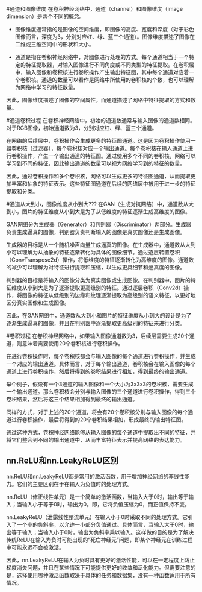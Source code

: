 #通道和图像维度
在卷积神经网络中，通道（channel）和图像维度（image dimension）是两个不同的概念。

- 图像维度通常指的是图像的空间维度，即图像的高度、宽度和深度（对于彩色图像而言，深度为3，分别对应红、绿、蓝三个通道）。图像维度描述了图像在二维或三维空间中的形状和大小。

- 通道是指在卷积神经网络中，对图像进行处理的方式。每个通道相当于一个特定的特征提取器，对输入图像进行不同角度或不同类型的特征提取。在卷积层中，输入图像和卷积核进行卷积操作产生输出特征图，其中每个通道对应着一个卷积核。通道的数量可以看作是网络中所使用的卷积核的个数，也可以理解为网络中学习的特征数量。

因此，图像维度描述了图像的空间属性，而通道描述了网络中特征提取的方式和数量。

#通道卷积过程
在卷积神经网络中，初始的通道数通常与输入图像的通道数相同。对于RGB图像，初始通道数为3，分别对应红、绿、蓝三个通道。

在网络的后续层中，卷积操作会生成更多的特征图通道。这是因为卷积操作使用一组卷积核（过滤器），每个卷积核对应一个输出通道。每个卷积核在输入通道上进行卷积操作，产生一个输出通道的特征图。通过使用多个不同的卷积核，网络可以学习到不同的特征，因此输出通道的数量可以视为网络学习到的特征的数量。

因此，通过卷积操作和多个卷积核，网络可以生成更多的特征图通道，从而提取更加丰富和抽象的特征表示。这些特征图通道在后续的网络层中被用于进一步的特征提取和分类。


#通道从大到小，图像维度从小到大???
在GAN（生成对抗网络）中，通道数从大到小，图片的特征维度从小到大是为了从低维度的特征逐渐生成高维度的图像。

GAN网络分为生成器（Generator）和判别器（Discriminator）两部分。生成器负责生成逼真的图像，判别器负责判断输入的图像是真实图像还是生成图像。

生成器的目标是从一个随机噪声向量生成逼真的图像。在生成器中，通道数从大到小可以理解为从抽象的特征逐渐转化为具体的图像细节。通过逐层转置卷积（ConvTranspose2d）操作，将低维度的特征逐渐转化为高维度的图像。通道数的减少可以理解为对特征进行提取和压缩，以生成更具细节和逼真度的图像。

判别器的目标是将输入的图像分类为真实图像或生成图像。在判别器中，图片的特征维度从小到大是为了逐渐提取更高级别的特征。通过逐层卷积（Conv2d）操作，将图像的特征从低级别的边缘和纹理逐渐提取为高级别的语义特征，以更好地区分真实图像和生成图像。

因此，在GAN网络中，通道数从大到小和图片的特征维度从小到大的设计是为了逐渐生成逼真的图像，并且在判别器中逐渐提取更高级别的特征来进行分类。

#卷积过程
在卷积神经网络中，如果输入图像通道数为3，后续层需要生成20个通道，则意味着需要使用20个卷积核进行卷积操作。

在进行卷积操作时，每个卷积核都会与输入图像的每个通道进行卷积操作，并生成一个对应的输出通道。具体而言，对于每个输出通道，卷积核会在输入图像的每个通道上进行卷积操作，然后将得到的卷积结果进行相加，得到最终的输出通道。

举个例子，假设有一个3通道的输入图像和一个大小为3x3x3的卷积核，需要生成一个输出通道。那么卷积核会分别与输入图像的三个通道进行卷积操作，得到三个卷积结果，然后将这三个结果相加得到最终的输出通道。

同样的方式，对于上述的20个通道，将会有20个卷积核分别与输入图像的每个通道进行卷积操作，最后将得到的20个卷积结果相加，形成最终的输出特征图。

通过这种方式，卷积神经网络能够从输入图像的每个通道中提取出不同的特征，并将它们整合到不同的输出通道中，从而丰富特征表示并提高网络的表达能力。

## nn.ReLU和nn.LeakyReLU区别

nn.ReLU和nn.LeakyReLU都是常用的激活函数，用于增加神经网络的非线性能力。它们的主要区别在于在输入为负值时的处理方式。

nn.ReLU（修正线性单元）是一个简单的激活函数，当输入大于0时，输出等于输入；当输入小于等于0时，输出为0。即，它将负值压缩为0，而正值保持不变。

nn.LeakyReLU（泄露线性整流单元）在输入小于0时采取不同的处理方式。它引入了一个小的负斜率，以允许一小部分负值通过。具体而言，当输入大于0时，输出等于输入；当输入小于0时，输出为负斜率乘以输入。这样做的目的是为了解决传统ReLU在输入为负时可能出现的“死亡神经元”问题，即某个神经元在训练过程中可能永远不会被激活。

因此，nn.LeakyReLU在输入为负时具有更好的激活性能，可以在一定程度上防止梯度消失问题，并且在某些情况下可能提供更好的收敛和泛化能力。但需要注意的是，选择使用哪种激活函数取决于具体的任务和数据集，没有一种函数适用于所有情况。